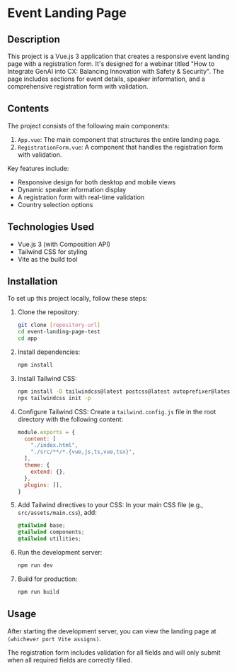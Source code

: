 # Event Landing Page

## Description

This project is a Vue.js 3 application that creates a responsive event landing page with a registration form. It's designed for a webinar titled "How to Integrate GenAI into CX: Balancing Innovation with Safety & Security". The page includes sections for event details, speaker information, and a comprehensive registration form with validation.

## Contents

The project consists of the following main components:

1. `App.vue`: The main component that structures the entire landing page.
2. `RegistrationForm.vue`: A component that handles the registration form with validation.

Key features include:

- Responsive design for both desktop and mobile views
- Dynamic speaker information display
- A registration form with real-time validation
- Country selection options

## Technologies Used

- Vue.js 3 (with Composition API)
- Tailwind CSS for styling
- Vite as the build tool

## Installation

To set up this project locally, follow these steps:

1. Clone the repository:

   ```bash
   git clone [repository-url]
   cd event-landing-page-test
   cd app
   ```

2. Install dependencies:

   ```bash
   npm install
   ```

3. Install Tailwind CSS:

   ```bash
   npm install -D tailwindcss@latest postcss@latest autoprefixer@latest
   npx tailwindcss init -p
   ```

4. Configure Tailwind CSS:
   Create a `tailwind.config.js` file in the root directory with the following content:

   ```javascript
   module.exports = {
     content: [
       "./index.html",
       "./src/**/*.{vue,js,ts,vue,tsx}",
     ],
     theme: {
       extend: {},
     },
     plugins: [],
   }
   ```

5. Add Tailwind directives to your CSS:
   In your main CSS file (e.g., `src/assets/main.css`), add:

   ```css
   @tailwind base;
   @tailwind components;
   @tailwind utilities;
   ```

6. Run the development server:

   ```bash
   npm run dev
   ```

7. Build for production:

   ```bash
   npm run build
   ```

## Usage

After starting the development server, you can view the landing page at `(whichever port Vite assigns)`. 

The registration form includes validation for all fields and will only submit when all required fields are correctly filled.
